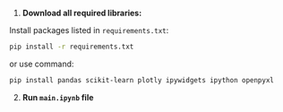 1. **Download all required libraries:**

Install packages listed in `requirements.txt`:
```bash
pip install -r requirements.txt
```

or use command:

```bash
pip install pandas scikit-learn plotly ipywidgets ipython openpyxl
```
2. **Run `main.ipynb` file**
